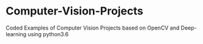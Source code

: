 # Computer-Vision-Projects
Coded Examples of Computer Vision Projects based on OpenCV and Deep-learning using python3.6
